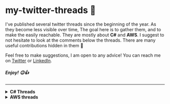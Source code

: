 # my-twitter-threads 🧵

I've published several twitter threads since the beginning of the year. As they become less visible over time, The goal here is to gather them, and to make the easily reachable. They are mostly about **C#** and **AWS**. I suggest to not hesitate to look at the comments below the threads. There are many useful contributions hidden in them 💎

Feel free to make suggestions, I am open to any advice! You can reach me on [Twitter](https://twitter.com/danylaws) or [LinkedIn](https://linkedin.com/in/danylaws).

##### Enjoy! 😉👍

---

<details>
  <summary><b>C# Threads</b></summary>
  
  - [EF Core : Find Vs SingleOrDefault, what is the best ?](https://twitter.com/danylaws/status/1524284247049216000)
  - [What is the "in" parameter modifier ?](https://twitter.com/danylaws/status/1519940712439205890) 
  - [Mutable Vs Immutable : a C# example with String and StringBuilder](https://twitter.com/danylaws/status/1519248178205401090)
  - [Performance comparison : List Vs Dictionary Part I 🥊](https://twitter.com/danylaws/status/1506987303733968900)
  - [What is AutoMapper ?](https://twitter.com/danylaws/status/1506280583361609729)
  - [String comparison in C# : From performance perspective 🚀](https://twitter.com/danylaws/status/1504381170347294727)
  - [What is Kestrel ? 🌐](https://twitter.com/danylaws/status/1503296443913838598)
  - [The SortedSet\<T> data structure](https://twitter.com/danylaws/status/1497228121707368449)
  - [LINQ : Do you know the let keyword ? 😲](https://twitter.com/danylaws/status/1490688224825597956)
  - [How to eliminates duplicates from a list in C# ? Distinct vs HashSet](https://twitter.com/danylaws/status/1488440041722589185)
  - [Operator Overloading in C# : A concrete use case](https://twitter.com/danylaws/status/1486353294796730378)
  - [Casting in C# : Best Practices](https://twitter.com/danylaws/status/1485551324196491267)
  - [ASP.NET Core Dependency Injection refactoring tip](https://twitter.com/danylaws/status/1463507537769205760)
  - [Entity Framework Core refactoring tip](https://twitter.com/danylaws/status/1461650328705806344)
  - [ASP.NET Core Tag Helpers](https://twitter.com/danylaws/status/1456594553843195916)
  - [Some ASP.NET Core performance best practices 🚀](https://twitter.com/danylaws/status/1450765902681628674)
  - [Unit Testing : what is the ExpectedExceptionAttribute class ?](https://twitter.com/danylaws/status/1413132940356112386) 
  
</details>

<details>
  <summary><b>AWS threads</b></summary>
  
  - [How to send emails with Amazon SES 💌](https://twitter.com/danylaws/status/1498290480995614728)
  - [What do I need to begin my AWS journey in 2022 ?](https://twitter.com/danylaws/status/1476934447882768402)
  
</details>

